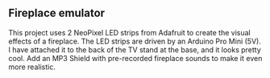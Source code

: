 ## Fireplace emulator

This project uses 2 NeoPixel LED strips from Adafruit to create the visual effects of a
fireplace. The LED strips are driven by an Arduino Pro Mini (5V). I have attached it to the
back of the TV stand at the base, and it looks pretty cool. Add an MP3 Shield with pre-recorded
fireplace sounds to make it even more realistic.

